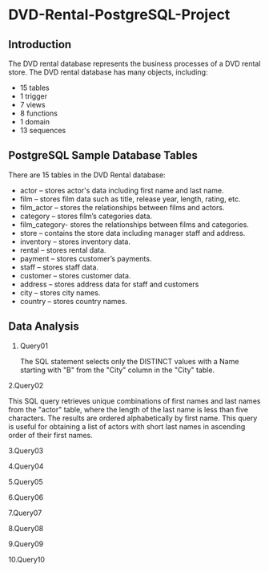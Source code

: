 # DVD-Rental-PostgreSQL-Project

## Introduction
The DVD rental database represents the business processes of a DVD rental store. The DVD rental database has many objects, including:

- 15 tables
- 1 trigger
- 7 views
- 8 functions
- 1 domain
- 13 sequences

## PostgreSQL Sample Database Tables
There are 15 tables in the DVD Rental database:
- actor – stores actor's data including first name and last name.
- film – stores film data such as title, release year, length, rating, etc.
- film_actor – stores the relationships between films and actors.
- category – stores film’s categories data.
- film_category- stores the relationships between films and categories.
- store – contains the store data including manager staff and address.
- inventory – stores inventory data.
- rental – stores rental data.
- payment – stores customer’s payments.
- staff – stores staff data.
- customer – stores customer data.
- address – stores address data for staff and customers
- city – stores city names.
- country – stores country names.

## Data Analysis
1. Query01
   
   The SQL statement selects only the DISTINCT values with a Name starting with "B" from the "City" column in the "City" table.

2.Query02

This SQL query retrieves unique combinations of first names and last names from the "actor" table, where the length of the last name is less than five characters. The results are ordered alphabetically by first name. This query is useful for obtaining a list of actors with short last names in ascending order of their first names.

3.Query03

4.Query04

5.Query05

6.Query06

7.Query07

8.Query08

9.Query09

10.Query10
  
